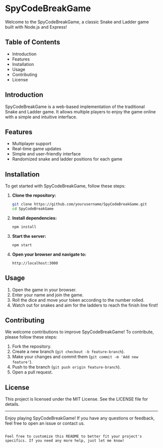 # SpyCodeBreakGame

Welcome to the SpyCodeBreakGame, a classic Snake and Ladder game built with Node.js and Express!

## Table of Contents

- Introduction
- Features
- Installation
- Usage
- Contributing
- License

## Introduction

SpyCodeBreakGame is a web-based implementation of the traditional Snake and Ladder game. It allows multiple players to enjoy the game online with a simple and intuitive interface.

## Features

- Multiplayer support
- Real-time game updates
- Simple and user-friendly interface
- Randomized snake and ladder positions for each game

## Installation

To get started with SpyCodeBreakGame, follow these steps:

1. **Clone the repository:**
   ```bash
   git clone https://github.com/yourusername/SpyCodeBreakGame.git
   cd SpyCodeBreakGame
   ```

2. **Install dependencies:**
   ```bash
   npm install
   ```

3. **Start the server:**
   ```bash
   npm start
   ```

4. **Open your browser and navigate to:**
   ```
   http://localhost:3000
   ```

## Usage

1. Open the game in your browser.
2. Enter your name and join the game.
3. Roll the dice and move your token according to the number rolled.
4. Watch out for snakes and aim for the ladders to reach the finish line first!

## Contributing

We welcome contributions to improve SpyCodeBreakGame! To contribute, please follow these steps:

1. Fork the repository.
2. Create a new branch (`git checkout -b feature-branch`).
3. Make your changes and commit them (`git commit -m 'Add new feature'`).
4. Push to the branch (`git push origin feature-branch`).
5. Open a pull request.

## License

This project is licensed under the MIT License. See the LICENSE file for details.

---

Enjoy playing SpyCodeBreakGame! If you have any questions or feedback, feel free to open an issue or contact us.

```

Feel free to customize this README to better fit your project's specifics. If you need any more help, just let me know!
